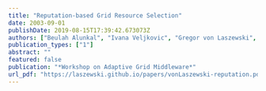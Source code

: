 ```yaml
---
title: "Reputation-based Grid Resource Selection"
date: 2003-09-01
publishDate: 2019-08-15T17:39:42.673073Z
authors: ["Beulah Alunkal", "Ivana Veljkovic", "Gregor von Laszewski", "Kaizar Amin"]
publication_types: ["1"]
abstract: ""
featured: false
publication: "*Workshop on Adaptive Grid Middleware*"
url_pdf: "https://laszewski.github.io/papers/vonLaszewski-reputation.pdf"
---
```


